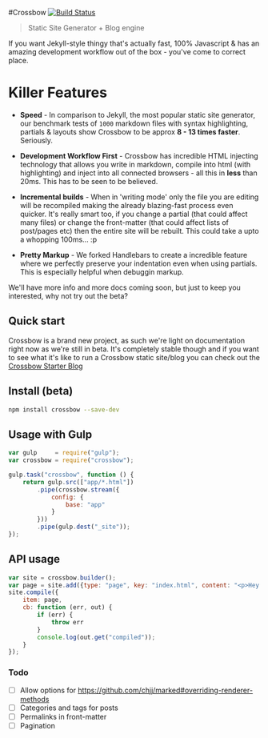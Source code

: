 #Crossbow [![Build Status](https://travis-ci.org/shakyShane/crossbow.js.svg?branch=master)](https://travis-ci.org/shakyShane/crossbow.js)

> Static Site Generator + Blog engine

If you want Jekyll-style thingy that's actually fast, 100% Javascript & has an amazing
development workflow out of the box - you've come to correct place.

# Killer Features

- **Speed** - In comparison to Jekyll, the most popular static site generator, our benchmark
tests of `1000` markdown files with syntax highlighting, partials & layouts show Crossbow
to be approx **8 - 13 times faster**. Seriously.
 
- **Development Workflow First** - Crossbow has incredible HTML injecting technology that 
allows you write in markdown, compile into html (with highlighting) and inject into 
all connected browsers - all this in **less** than 20ms. This has to be seen to be believed.

- **Incremental builds** - When in 'writing mode' only the file you are editing 
will be recompiled making the already blazing-fast process even quicker. It's really smart too,
if you change a partial (that could affect many files) or change the front-matter (that could affect
lists of post/pages etc) then the entire site will be rebuilt. This could take a upto a whopping 100ms... :p 

- **Pretty Markup** - We forked Handlebars to create a incredible feature where we perfectly preserve your indentation
even when using partials. This is especially helpful when debuggin markup.

We'll have more info and more docs coming soon, but just to keep you interested, why not try out the beta?

## Quick start
Crossbow is a brand new project, as such we're light on documentation right now as we're 
still in beta. It's completely stable though and if you want to see what it's like
to run a Crossbow static site/blog you can check out the [Crossbow Starter Blog](https://github.com/Crossbow-js/starter-blog)

## Install (beta)

```bash
npm install crossbow --save-dev
```

## Usage with Gulp
```js
var gulp     = require("gulp");
var crossbow = require("crossbow");

gulp.task("crossbow", function () {
    return gulp.src(["app/*.html"])
        .pipe(crossbow.stream({
            config: {
                base: "app"
            }
        }))
        .pipe(gulp.dest("_site"));
});
```
## API usage

```js
var site = crossbow.builder();
var page = site.add({type: "page", key: "index.html", content: "<p>Hey I'm an index file</p>"});
site.compile({
    item: page,
    cb: function (err, out) {
        if (err) {
            throw err
        }
        console.log(out.get("compiled"));
    }
});
```

### Todo 

- [ ] Allow options for https://github.com/chjj/marked#overriding-renderer-methods
- [ ] Categories and tags for posts
- [ ] Permalinks in front-matter
- [ ] Pagination